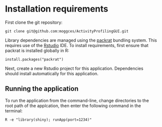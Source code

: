 # Installation requirements

First clone the git repository: 

    git clone git@github.com:moggces/ActivityProfilingGUI.git

Library dependencies are managed using the [packrat](https://rstudio.github.io/packrat/) bundling system. This requires use of the [Rstudio](https://www.rstudio.com/) IDE. To install requirements, first ensure that packrat is installed globally in R:

    install.packages("packrat")

Next, create a new Rstudio project for this application. Dependencies should install automatically for this application.

## Running the application

To run the application from the command-line, change directories to the root path of the applcation, then enter the following command in the terminal:

    R -e "library(shiny); runApp(port=1234)"
